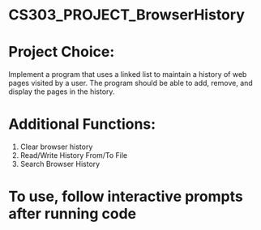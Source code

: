 # CS303_PROJECT_BrowserHistory
# Project Choice:
Implement a program that uses a linked list to maintain a history of web pages visited by a user. The program should be able to add, remove, and display the pages in the history.
# Additional Functions:
1) Clear browser history
2) Read/Write History From/To File
3) Search Browser History
# To use, follow interactive prompts after running code
